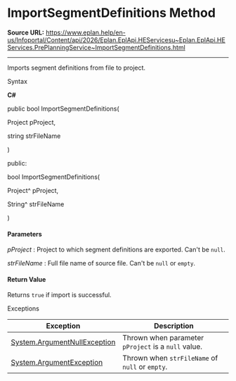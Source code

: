 # ImportSegmentDefinitions Method

**Source URL:** https://www.eplan.help/en-us/Infoportal/Content/api/2026/Eplan.EplApi.HEServicesu~Eplan.EplApi.HEServices.PrePlanningService~ImportSegmentDefinitions.html

---

Imports segment definitions from file to project.

Syntax

**C#**



public bool ImportSegmentDefinitions( 

   Project pProject,

   string strFileName

)

public:

bool ImportSegmentDefinitions( 

   Project^ pProject,

   String^ strFileName

)


#### Parameters

*pProject*
:   Project to which segment definitions are exported. Can't be `null`.

*strFileName*
:   Full file name of source file. Can't be `null` or `empty`.

#### Return Value

Returns `true` if import is successful.

Exceptions

| Exception | Description |
| --- | --- |
| [System.ArgumentNullException](#) | Thrown when parameter `pProject` is a `null` value. |
| [System.ArgumentException](#) | Thrown when `strFileName` of `null` or `empty`. |
